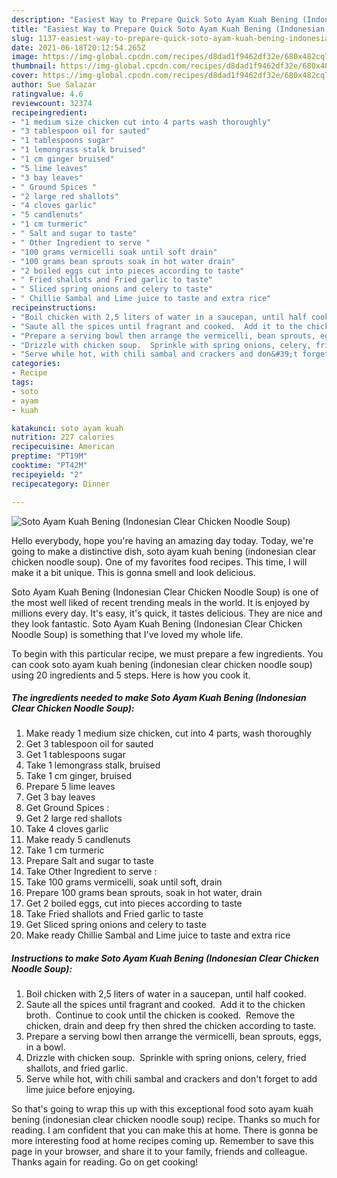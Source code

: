 ```yaml
---
description: "Easiest Way to Prepare Quick Soto Ayam Kuah Bening (Indonesian Clear Chicken Noodle Soup)"
title: "Easiest Way to Prepare Quick Soto Ayam Kuah Bening (Indonesian Clear Chicken Noodle Soup)"
slug: 1137-easiest-way-to-prepare-quick-soto-ayam-kuah-bening-indonesian-clear-chicken-noodle-soup
date: 2021-06-18T20:12:54.265Z
image: https://img-global.cpcdn.com/recipes/d8dad1f9462df32e/680x482cq70/soto-ayam-kuah-bening-indonesian-clear-chicken-noodle-soup-recipe-main-photo.jpg
thumbnail: https://img-global.cpcdn.com/recipes/d8dad1f9462df32e/680x482cq70/soto-ayam-kuah-bening-indonesian-clear-chicken-noodle-soup-recipe-main-photo.jpg
cover: https://img-global.cpcdn.com/recipes/d8dad1f9462df32e/680x482cq70/soto-ayam-kuah-bening-indonesian-clear-chicken-noodle-soup-recipe-main-photo.jpg
author: Sue Salazar
ratingvalue: 4.6
reviewcount: 32374
recipeingredient:
- "1 medium size chicken cut into 4 parts wash thoroughly"
- "3 tablespoon oil for sauted"
- "1 tablespoons sugar"
- "1 lemongrass stalk bruised"
- "1 cm ginger bruised"
- "5 lime leaves"
- "3 bay leaves"
- " Ground Spices "
- "2 large red shallots"
- "4 cloves garlic"
- "5 candlenuts"
- "1 cm turmeric"
- " Salt and sugar to taste"
- " Other Ingredient to serve "
- "100 grams vermicelli soak until soft drain"
- "100 grams bean sprouts soak in hot water drain"
- "2 boiled eggs cut into pieces according to taste"
- " Fried shallots and Fried garlic to taste"
- " Sliced spring onions and celery to taste"
- " Chillie Sambal and Lime juice to taste and extra rice"
recipeinstructions:
- "Boil chicken with 2,5 liters of water in a saucepan, until half cooked."
- "Saute all the spices until fragrant and cooked.  Add it to the chicken broth.  Continue to cook until the chicken is cooked.  Remove the chicken, drain and deep fry then shred the chicken according to taste."
- "Prepare a serving bowl then arrange the vermicelli, bean sprouts, eggs, in a bowl."
- "Drizzle with chicken soup.  Sprinkle with spring onions, celery, fried shallots, and fried garlic."
- "Serve while hot, with chili sambal and crackers and don&#39;t forget to add lime juice before enjoying."
categories:
- Recipe
tags:
- soto
- ayam
- kuah

katakunci: soto ayam kuah 
nutrition: 227 calories
recipecuisine: American
preptime: "PT19M"
cooktime: "PT42M"
recipeyield: "2"
recipecategory: Dinner

---
```



![Soto Ayam Kuah Bening (Indonesian Clear Chicken Noodle Soup)](https://img-global.cpcdn.com/recipes/d8dad1f9462df32e/680x482cq70/soto-ayam-kuah-bening-indonesian-clear-chicken-noodle-soup-recipe-main-photo.jpg)

Hello everybody, hope you're having an amazing day today. Today, we're going to make a distinctive dish, soto ayam kuah bening (indonesian clear chicken noodle soup). One of my favorites food recipes. This time, I will make it a bit unique. This is gonna smell and look delicious.

Soto Ayam Kuah Bening (Indonesian Clear Chicken Noodle Soup) is one of the most well liked of recent trending meals in the world. It is enjoyed by millions every day. It's easy, it's quick, it tastes delicious. They are nice and they look fantastic. Soto Ayam Kuah Bening (Indonesian Clear Chicken Noodle Soup) is something that I've loved my whole life.




To begin with this particular recipe, we must prepare a few ingredients. You can cook soto ayam kuah bening (indonesian clear chicken noodle soup) using 20 ingredients and 5 steps. Here is how you cook it.

<!--inarticleads1-->

##### The ingredients needed to make Soto Ayam Kuah Bening (Indonesian Clear Chicken Noodle Soup):

1. Make ready 1 medium size chicken, cut into 4 parts, wash thoroughly
1. Get 3 tablespoon oil for sauted
1. Get 1 tablespoons sugar
1. Take 1 lemongrass stalk, bruised
1. Take 1 cm ginger, bruised
1. Prepare 5 lime leaves
1. Get 3 bay leaves
1. Get  Ground Spices :
1. Get 2 large red shallots
1. Take 4 cloves garlic
1. Make ready 5 candlenuts
1. Take 1 cm turmeric
1. Prepare  Salt and sugar to taste
1. Take  Other Ingredient to serve :
1. Take 100 grams vermicelli, soak until soft, drain
1. Prepare 100 grams bean sprouts, soak in hot water, drain
1. Get 2 boiled eggs, cut into pieces according to taste
1. Take  Fried shallots and Fried garlic to taste
1. Get  Sliced ​​spring onions and celery to taste
1. Make ready  Chillie Sambal and Lime juice to taste and extra rice




<!--inarticleads2-->

##### Instructions to make Soto Ayam Kuah Bening (Indonesian Clear Chicken Noodle Soup):

1. Boil chicken with 2,5 liters of water in a saucepan, until half cooked.
1. Saute all the spices until fragrant and cooked.  Add it to the chicken broth.  Continue to cook until the chicken is cooked.  Remove the chicken, drain and deep fry then shred the chicken according to taste.
1. Prepare a serving bowl then arrange the vermicelli, bean sprouts, eggs, in a bowl.
1. Drizzle with chicken soup.  Sprinkle with spring onions, celery, fried shallots, and fried garlic.
1. Serve while hot, with chili sambal and crackers and don&#39;t forget to add lime juice before enjoying.




So that's going to wrap this up with this exceptional food soto ayam kuah bening (indonesian clear chicken noodle soup) recipe. Thanks so much for reading. I am confident that you can make this at home. There is gonna be more interesting food at home recipes coming up. Remember to save this page in your browser, and share it to your family, friends and colleague. Thanks again for reading. Go on get cooking!
